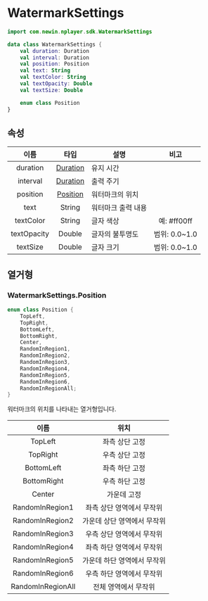 # WatermarkSettings

```kotlin
import com.newin.nplayer.sdk.WatermarkSettings
```

```kotlin
data class WatermarkSettings {
    val duration: Duration
    val interval: Duration
    val position: Position
    val text: String
    val textColor: String
    val textOpacity: Double
    val textSize: Double

    enum class Position
}
```

## 속성

| 이름 | 타입 | 설명 | 비고 |
|:--:|:--:|--|:--:|
|duration|[Duration](https://developer.android.com/reference/java/time/Duration)|유지 시간||
|interval|[Duration](https://developer.android.com/reference/java/time/Duration)|출력 주기||
|position|[Position](#watermarksettingsposition)|워터마크의 위치||
|text|String|워터마크 출력 내용||
|textColor|String|글자 색상|예: #ff00ff|
|textOpacity|Double|글자의 불투명도|범위: 0.0~1.0|
|textSize|Double|글자 크기|범위: 0.0~1.0|


## 열거형

### WatermarkSettings.Position
```kotlin
enum class Position {
    TopLeft,
    TopRight,
    BottomLeft,
    BottomRight,
    Center,
    RandomInRegion1,
    RandomInRegion2,
    RandomInRegion3,
    RandomInRegion4,
    RandomInRegion5,
    RandomInRegion6,
    RandomInRegionAll;
}
```
워터마크의 위치를 나타내는 열거형입니다.

| 이름 | 위치 |
|:--:|:--:|
|TopLeft|좌측 상단 고정|
|TopRight|우측 상단 고정|
|BottomLeft|좌측 하단 고정|
|BottomRight|우측 하단 고정|
|Center|가운데 고정|
|RandomInRegion1|좌측 상단 영역에서 무작위|
|RandomInRegion2|가운데 상단 영역에서 무작위|
|RandomInRegion3|우측 상단 영역에서 무작위|
|RandomInRegion4|좌측 하단 영역에서 무작위| 
|RandomInRegion5|가운데 하단 영역에서 무작위|
|RandomInRegion6|우측 하단 영역에서 무작위|
|RandomInRegionAll|전체 영역에서 무작위|
